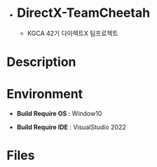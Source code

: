 * # DirectX-TeamCheetah
  * KGCA 42기 다이렉트X 팀프로젝트
#  Description

# Environment
 * **Build Require OS** : Window10

 * **Build Require IDE** : VisualStudio 2022

# Files
